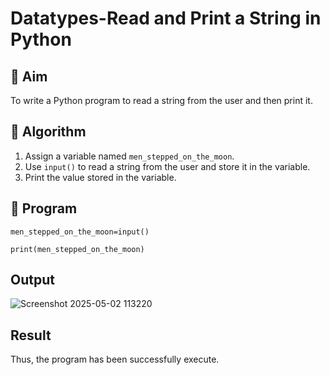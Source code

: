 # Datatypes-Read and Print a String in Python

## 🎯 Aim
To write a Python program to read a string from the user and then print it.

## 🧠 Algorithm
1. Assign a variable named `men_stepped_on_the_moon`.
2. Use `input()` to read a string from the user and store it in the variable.
3. Print the value stored in the variable.

## 🧾 Program
```
men_stepped_on_the_moon=input()

print(men_stepped_on_the_moon)
```
## Output

![Screenshot 2025-05-02 113220](https://github.com/user-attachments/assets/40c46648-8c01-4e1b-86d0-5dfa5175d3a1)

## Result
Thus, the program has been successfully execute.
